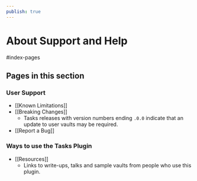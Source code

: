 ```yaml
---
publish: true
---
```


# About Support and Help

<span class="related-pages">#index-pages</span>

## Pages in this section

### User Support

- [[Known Limitations]]
- [[Breaking Changes]]
  - Tasks releases with version numbers ending `.0.0` indicate that an update to user vaults may be required.
- [[Report a Bug]]

### Ways to use the Tasks Plugin

- [[Resources]]
  - Links to write-ups,  talks and sample vaults from people who use this plugin.
